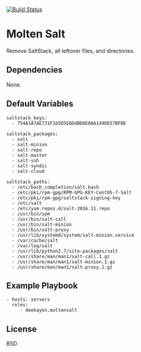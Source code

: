 [![Build Status](https://travis-ci.org/deekayen/ansible-role-moltensalt.svg?branch=master)](https://travis-ci.org/deekayen/ansible-role-moltensalt)

Molten Salt
===========

Remove SaltStack, all leftover files, and directories.

Dependencies
------------

None.

Default Variables
-----------------

    saltstack_keys:
      - 754A1A7AE731F165D5E6D4BD0E08A149DE57BFBE

    saltstack_packages:
      - salt
      - salt-minion
      - salt-repo
      - salt-master
      - salt-ssh
      - salt-syndic
      - salt-cloud

    saltstack_paths:
      - /etc/bash_completion/salt.bash
      - /etc/pki/rpm-gpg/RPM-GPG-KEY-CentOS-7-Salt
      - /etc/pki/rpm-gpg/saltstack-signing-key
      - /etc/salt
      - /etc/yum.repos.d/salt-2016.11.repo
      - /usr/bin/spm
      - /usr/bin/salt-call
      - /usr/bin/salt-minion
      - /usr/bin/salt-proxy
      - /usr/lib/systemd/system/salt-minion.service
      - /var/cache/salt
      - /var/log/salt
      - /usr/lib/python2.7/site-packages/salt
      - /usr/share/man/man1/salt-call.1.gz
      - /usr/share/man/man1/salt-minion.1.gz
      - /usr/share/man/man1/salt-proxy.1.gz

Example Playbook
----------------

    - hosts: servers
      roles:
         - deekayen.moltensalt

License
-------

BSD
